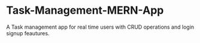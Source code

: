 # Task-Management-MERN-App

A Task management app for real time users with CRUD operations and login signup feautures.
